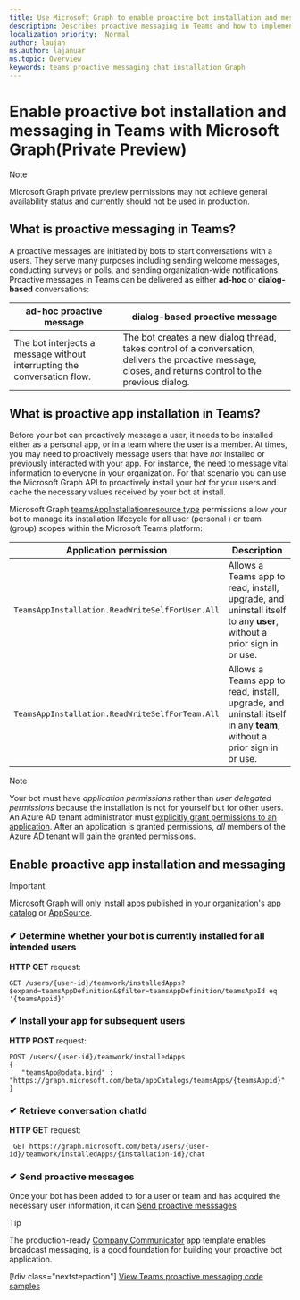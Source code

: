 ```yaml
---
title: Use Microsoft Graph to enable proactive bot installation and messaging in Teams
description: Describes proactive messaging in Teams and how to implement.
localization_priority:  Normal
author: laujan
ms.author: lajanuar
ms.topic: Overview
keywords: teams proactive messaging chat installation Graph
---
```

# Enable proactive bot installation and messaging in Teams with Microsoft Graph(Private Preview)

>[!NOTE]
> Microsoft Graph private preview permissions may not achieve general availability status and currently should not be used in production.

## What is proactive messaging in Teams?

A proactive messages are initiated by bots to start conversations with a users. They serve many purposes including sending welcome messages, conducting surveys or polls, and sending organization-wide notifications.  Proactive messages in Teams can be delivered as either **ad-hoc** or **dialog-based** conversations:

|ad-hoc proactive message|dialog-based proactive message|
|-----------------------------|------------------------------------|
|The bot interjects a message without interrupting the conversation flow. | The bot creates a new dialog thread, takes control of a conversation, delivers the proactive message, closes, and returns control to the previous dialog.|

## What is proactive app installation in Teams?

Before your bot can proactively message a user, it needs to be installed either as a personal app, or in a team where the user is a member. At times,  you may need to proactively message users that have _not_ installed or previously interacted with your app. For instance, the need to message vital information to everyone in your organization. For that scenario you can use the Microsoft Graph API to proactively install your bot for your users and cache the necessary values received by your bot at install.

Microsoft Graph [teamsAppInstallationresource type](/graph/api/resources/teamsappinstallation?view=graph-rest-1.0) permissions allow your bot to manage its installation lifecycle for all user (personal ) or team (group) scopes within the Microsoft Teams platform:

|Application permission | Description|
|------------------|---------------------|
|`TeamsAppInstallation.ReadWriteSelfForUser.All`|Allows a Teams app to read, install, upgrade, and uninstall itself to any **user**, without a prior sign in or use.|
|`TeamsAppInstallation.ReadWriteSelfForTeam.All`|Allows a Teams app to read, install, upgrade, and uninstall itself in any **team**, without a prior sign in or use.|

>[!NOTE]
> Your bot must have _application permissions_ rather than _user delegated permissions_ because the installation is not for yourself but for other users.  An Azure AD tenant administrator must [explicitly grant permissions to an application](/graph/security-authorization#grant-permissions-to-an-application). After an application is granted permissions, _all_ members of the Azure AD tenant will gain the granted permissions.

## Enable proactive app installation and messaging

 > [!IMPORTANT]
> Microsoft Graph will only install apps published in your organization's [app catalog](../../concepts/deploy-and-publish/overview#publish-to-your-organizations-app-catalog) or [AppSource](https://appsource.microsoft.com/).

### ✔ Determine whether your bot is currently installed for all intended users

**HTTP GET** request:

```http
GET /users/{user-id}/teamwork/installedApps?$expand=teamsAppDefinition&$filter=teamsAppDefinition/teamsAppId eq '{teamsAppid}'
```

### ✔ Install your app for subsequent users

**HTTP POST** request:

```http
POST /users/{user-id}/teamwork/installedApps
{
   "teamsApp@odata.bind" : "https://graph.microsoft.com/beta/appCatalogs/teamsApps/{teamsAppid}"
}
```

### ✔ Retrieve conversation **chatId**

**HTTP GET** request:

```http
 GET https://graph.microsoft.com/beta/users/{user-id}/teamwork/installedApps/{installation-id}/chat
```

### ✔ Send proactive messages

Once your bot has been added to for a user or team and has acquired the necessary user  information, it can [Send proactive messsages](/azure/bot-service/bot-builder-howto-proactive-message?view=azure-bot-service-4.0&tabs=csharp)
>[!TIP]
> The production-ready [Company Communicator](../..//samples/app-templates#company-communicator) app template enables broadcast messaging, is a good foundation for building your proactive bot application.
>>
> [!div class="nextstepaction"]
> [View Teams proactive messaging code samples](/samples/officedev/msteams-samples-proactive-messaging/msteams-samples-proactive-messaging/)